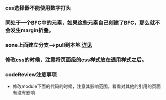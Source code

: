### css选择器不能使用数字打头
### 同处于一个BFC中的元素，如果这些元素自己创建了BFC，那么就不会发生margin折叠。
### aone上面建立分支-->pull到本地  [详见](../Note-Book/如何在新项目上面建立分支进行开发.md)

### 修改css的时候，注意将页面级的css样式放在通用样式之后。
### codeReview注意事项
  * 修改module下面的代码的时候，注意其影响范围，看看对其他的引用的页面有没有影响
  